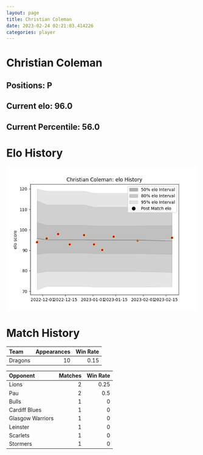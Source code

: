```yaml
---  
layout: page  
title: Christian Coleman  
date: 2023-02-24 02:21:03.414226  
categories: player  
---
```

# Christian Coleman

## Positions: P

## Current elo: 96.0

## Current Percentile: 56.0

# Elo History


![elo history](history_ChristianColeman.png)
# Match History


| Team    |   Appearances |   Win Rate |
|:--------|--------------:|-----------:|
| Dragons |            10 |       0.15 |

| Opponent         |   Matches |   Win Rate |
|:-----------------|----------:|-----------:|
| Lions            |         2 |       0.25 |
| Pau              |         2 |       0.5  |
| Bulls            |         1 |       0    |
| Cardiff Blues    |         1 |       0    |
| Glasgow Warriors |         1 |       0    |
| Leinster         |         1 |       0    |
| Scarlets         |         1 |       0    |
| Stormers         |         1 |       0    |